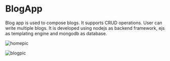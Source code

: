 # BlogApp
Blog app is used to compose blogs. It supports CRUD operations. User can write multiple blogs. It is developed using
nodejs as backend framework, ejs as templating engine and mongodb as database.


![homepic](https://user-images.githubusercontent.com/84058726/152121077-ef82e479-a14a-4fa2-9435-058d4576a73b.png)

![blogpic](https://user-images.githubusercontent.com/84058726/152116854-f1d05def-1219-4b81-9a8d-a15d6ffe7c21.png)
